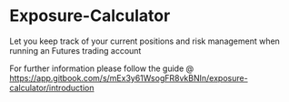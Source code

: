 # Exposure-Calculator
Let you keep track of your current positions and risk management when running an Futures trading account

For further information please follow the guide @ https://app.gitbook.com/s/mEx3y61WsogFR8vkBNIn/exposure-calculator/introduction
